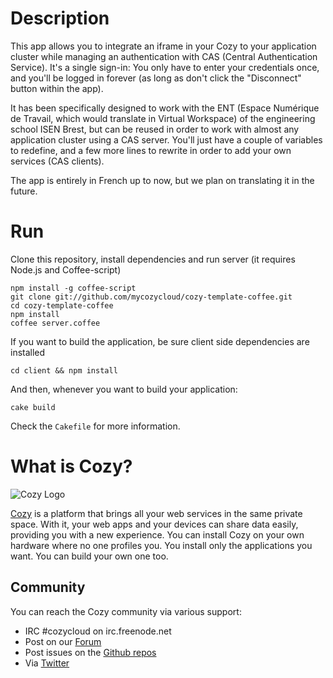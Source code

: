 # Description

This app allows you to integrate an iframe in your Cozy to your application
cluster while managing an authentication with CAS (Central Authentication
Service). It's a single sign-in: You only have to enter your credentials once,
and you'll be logged in forever (as long as don't click the "Disconnect" button
within the app).

It has been specifically designed to work with the ENT (Espace Numérique de
Travail, which would translate in Virtual Workspace) of the engineering school
ISEN Brest, but can be reused in order to work with almost any application
cluster using a CAS server. You'll just have a couple of variables to redefine,
and a few more lines to rewrite in order to add your own services (CAS clients).

The app is entirely in French up to now, but we plan on translating it in the
future.

# Run

Clone this repository, install dependencies and run server (it requires Node.js
and Coffee-script)

    npm install -g coffee-script
    git clone git://github.com/mycozycloud/cozy-template-coffee.git
    cd cozy-template-coffee
    npm install
    coffee server.coffee

If you want to build the application, be sure client side dependencies are installed

    cd client && npm install

And then, whenever you want to build your application:

    cake build

Check the `Cakefile` for more information.

# What is Cozy?

![Cozy Logo](https://raw.github.com/mycozycloud/cozy-setup/gh-pages/assets/images/happycloud.png)

[Cozy](http://cozy.io) is a platform that brings all your web services in the
same private space.  With it, your web apps and your devices can share data
easily, providing you
with a new experience. You can install Cozy on your own hardware where no one
profiles you. You install only the applications you want. You can build your
own one too.

## Community

You can reach the Cozy community via various support:

* IRC #cozycloud on irc.freenode.net
* Post on our [Forum](https://groups.google.com/forum/?fromgroups#!forum/cozy-cloud)
* Post issues on the [Github repos](https://github.com/mycozycloud/)
* Via [Twitter](http://twitter.com/mycozycloud)
